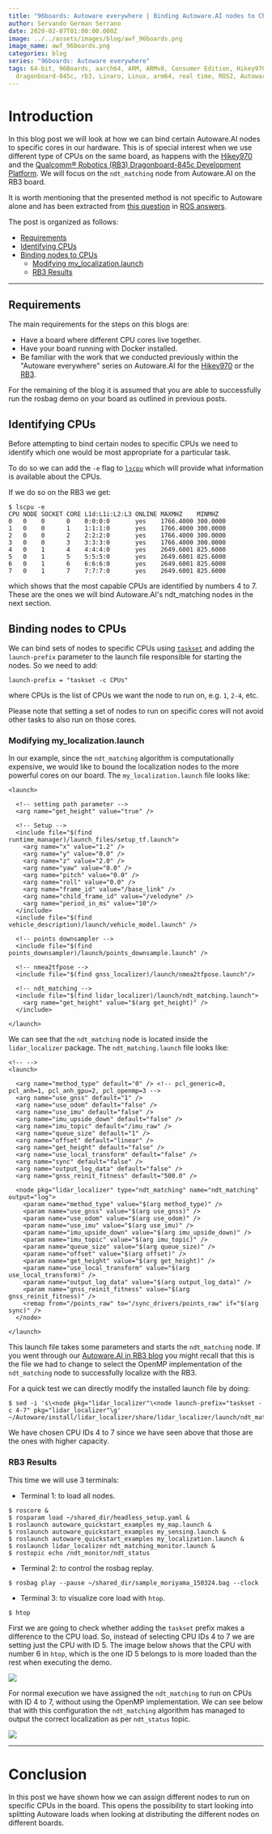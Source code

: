 ```yaml
---
title: "96boards: Autoware everywhere | Binding Autoware.AI nodes to CPUs"
author: Servando German Serrano
date: 2020-02-07T01:00:00.000Z
image: ../../assets/images/blog/awf_96boards.png
image_name: awf_96boards.png
categories: blog
series: "96boards: Autoware everywhere"
tags: 64-bit, 96Boards, aarch64, ARM, ARMv8, Consumer Edition, Hikey970,
  dragonboard-845c, rb3, Linaro, Linux, arm64, real time, ROS2, Autoware
---
```


# Introduction

In this blog post we will look at how we can bind certain Autoware.AI nodes to specific cores in our hardware. This is of special interest when we use different type of CPUs on the same board, as happens with the [Hikey970](https://www.96boards.org/product/hikey970/) and the [Qualcomm® Robotics (RB3) Dragonboard-845c Development Platform](https://www.96boards.org/product/rb3-platform/). We will focus on the `ndt_matching` node from Autoware.AI on the RB3 board.

It is worth mentioning that the presented method is not specific to Autoware alone and has been extracted from [this question](https://answers.ros.org/question/202712/how-to-bind-a-node-to-a-specific-cpu-core/) in [ROS answers](https://answers.ros.org/questions/).

The post is organized as follows:
- [Requirements](#requirements)
- [Identifying CPUs](#identifying-cpus)
- [Binding nodes to CPUs](#binding-nodes-to-cpus)
  - [Modifying my_localization.launch](#modifying-my_localizationlaunch)
  - [RB3 Results](#rb3-results)

***

## Requirements

The main requirements for the steps on this blogs are:
- Have a board where different CPU cores live together.
- Have your board running with Docker installed.
- Be familiar with the work that we conducted previously within the "Autoware everywhere" series on Autoware.AI for the [Hikey970](https://www.96boards.org/blog/autoware.auto_hikey970/) or the [RB3](https://www.96boards.org/blog/autoware.ai_rb3/).

For the remaining of the blog it is assumed that you are able to successfully run the rosbag demo on your board as outlined in previous posts.

## Identifying CPUs

Before attempting to bind certain nodes to specific CPUs we need to identify which one would be most appropriate for a particular task.

To do so we can add the `-e` flag to [`lscpu`](https://linux.die.net/man/1/lscpu) which will provide what information is available about the CPUs.

If we do so on the RB3 we get:

```
$ lscpu -e
CPU NODE SOCKET CORE L1d:L1i:L2:L3 ONLINE MAXMHZ    MINMHZ
0   0    0      0    0:0:0:0       yes    1766.4000 300.0000
1   0    0      1    1:1:1:0       yes    1766.4000 300.0000
2   0    0      2    2:2:2:0       yes    1766.4000 300.0000
3   0    0      3    3:3:3:0       yes    1766.4000 300.0000
4   0    1      4    4:4:4:0       yes    2649.6001 825.6000
5   0    1      5    5:5:5:0       yes    2649.6001 825.6000
6   0    1      6    6:6:6:0       yes    2649.6001 825.6000
7   0    1      7    7:7:7:0       yes    2649.6001 825.6000
```

which shows that the most capable CPUs are identified by numbers 4 to 7. These are the ones we will bind Autoware.AI's ndt_matching nodes in the next section.

## Binding nodes to CPUs

We can bind sets of nodes to specific CPUs using [`taskset`](https://linux.die.net/man/1/taskset) and adding the `launch-prefix` parameter to the launch file responsible for starting the nodes. So we need to add:

```
launch-prefix = "taskset -c CPUs"
```

where CPUs is the list of CPUs we want the node to run on, e.g. `1`, `2-4`, etc.

Please note that setting a set of nodes to run on specific cores will not avoid other tasks to also run on those cores.

### Modifying my_localization.launch

In our example, since the `ndt_matching` algorithm is computationally expensive, we would like to bound the localization nodes to the more powerful cores on our board. The `my_localization.launch` file looks like:

```
<launch>

  <!-- setting path parameter -->
  <arg name="get_height" value="true" />

  <!-- Setup -->
  <include file="$(find runtime_manager)/launch_files/setup_tf.launch">
    <arg name="x" value="1.2" />
    <arg name="y" value="0.0" />
    <arg name="z" value="2.0" />
    <arg name="yaw" value="0.0" />
    <arg name="pitch" value="0.0" />
    <arg name="roll" value="0.0" />
    <arg name="frame_id" value="/base_link" />
    <arg name="child_frame_id" value="/velodyne" />
    <arg name="period_in_ms" value="10"/>
  </include>
  <include file="$(find vehicle_description)/launch/vehicle_model.launch" />

  <!-- points downsampler -->
  <include file="$(find points_downsampler)/launch/points_downsample.launch" />

  <!-- nmea2tfpose -->
  <include file="$(find gnss_localizer)/launch/nmea2tfpose.launch"/>

  <!-- ndt_matching -->
  <include file="$(find lidar_localizer)/launch/ndt_matching.launch">
    <arg name="get_height" value="$(arg get_height)" />
  </include>

</launch>
```

We can see that the `ndt_matching` node is located inside the `lidar_localizer` package. The `ndt_matching.launch` file looks like:

```
<!-- -->
<launch>

  <arg name="method_type" default="0" /> <!-- pcl_generic=0, pcl_anh=1, pcl_anh_gpu=2, pcl_openmp=3 -->
  <arg name="use_gnss" default="1" />
  <arg name="use_odom" default="false" />
  <arg name="use_imu" default="false" />
  <arg name="imu_upside_down" default="false" />
  <arg name="imu_topic" default="/imu_raw" />
  <arg name="queue_size" default="1" />
  <arg name="offset" default="linear" />
  <arg name="get_height" default="false" />
  <arg name="use_local_transform" default="false" />
  <arg name="sync" default="false" />
  <arg name="output_log_data" default="false" />
  <arg name="gnss_reinit_fitness" default="500.0" />

  <node pkg="lidar_localizer" type="ndt_matching" name="ndt_matching" output="log">
    <param name="method_type" value="$(arg method_type)" />
    <param name="use_gnss" value="$(arg use_gnss)" />
    <param name="use_odom" value="$(arg use_odom)" />
    <param name="use_imu" value="$(arg use_imu)" />
    <param name="imu_upside_down" value="$(arg imu_upside_down)" />
    <param name="imu_topic" value="$(arg imu_topic)" />
    <param name="queue_size" value="$(arg queue_size)" />
    <param name="offset" value="$(arg offset)" />
    <param name="get_height" value="$(arg get_height)" />
    <param name="use_local_transform" value="$(arg use_local_transform)" />
    <param name="output_log_data" value="$(arg output_log_data)" />
    <param name="gnss_reinit_fitness" value="$(arg gnss_reinit_fitness)" />
    <remap from="/points_raw" to="/sync_drivers/points_raw" if="$(arg sync)" />
  </node>

</launch>
```

This launch file takes some parameters and starts the `ndt_matching` node. If you went through our [Autoware.AI in RB3 blog](https://www.96boards.org/blog/autoware.ai_rb3/) you might recall that this is the file we had to change to select the OpenMP implementation of the `ndt_matching` node to successfully localize with the RB3.

For a quick test we can directly modify the installed launch file by doing:
```
$ sed -i 's\<node pkg="lidar_localizer"\<node launch-prefix="taskset -c 4-7" pkg="lidar_localizer"\g' ~/Autoware/install/lidar_localizer/share/lidar_localizer/launch/ndt_matching.launch
```
We have chosen CPU IDs 4 to 7 since we have seen above that those are the ones with higher capacity.

### RB3 Results

This time we will use 3 terminals:

- Terminal 1: to load all nodes.

```
$ roscore &
$ rosparam load ~/shared_dir/headless_setup.yaml &
$ roslaunch autoware_quickstart_examples my_map.launch &
$ roslaunch autoware_quickstart_examples my_sensing.launch &
$ roslaunch autoware_quickstart_examples my_localization.launch &
$ roslaunch lidar_localizer ndt_matching_monitor.launch &
$ rostopic echo /ndt_monitor/ndt_status
```

- Terminal 2: to control the rosbag replay.

```
$ rosbag play --pause ~/shared_dir/sample_moriyama_150324.bag --clock
```

- Terminal 3: to visualize core load with `htop`.

```
$ htop
```

First we are going to check whether adding the `taskset` prefix makes a difference to the CPU load. So, instead of selecting CPU IDs 4 to 7 we are setting just the CPU with ID 5. The image below shows that the CPU with number 6 in `htop`, which is the one ID 5 belongs to is more loaded than the rest when executing the demo.

![](/assets/images/blog/rb3_cpu_5.png)

For normal execution we have assigned the `ndt_matching` to run on CPUs with ID 4 to 7, without using the OpenMP implementation. We can see below that with this configuration the `ndt_matching` algorithm has managed to output the correct localization as per `ndt_status` topic.

![](/assets/images/blog/rb3_cpu_4_7.png)

***

# Conclusion

In this post we have shown how we can assign different nodes to run on specific CPUs in the board. This opens the possibility to start looking into splitting Autoware loads when looking at distributing the different nodes on different boards.
